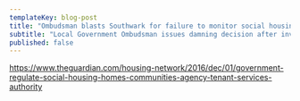 ```yaml
---
templateKey: blog-post
title: "Ombudsman blasts Southwark for failure to monitor social housing provsion"
subtitle: "Local Government Ombudsman issues damning decision after investigation into complete lack of procedure"
published: false
---
```


https://www.theguardian.com/housing-network/2016/dec/01/government-regulate-social-housing-homes-communities-agency-tenant-services-authority
